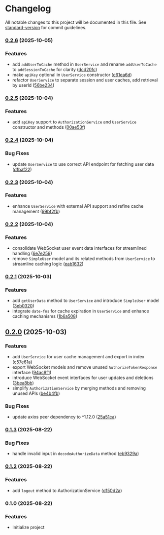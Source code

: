 # Changelog

All notable changes to this project will be documented in this file. See [standard-version](https://github.com/conventional-changelog/standard-version) for commit guidelines.

### [0.2.6](https://github.com/AuthApex/authapex-core/compare/v0.2.5...v0.2.6) (2025-10-05)


### Features

* add `addUserToCache` method in `UserService` and rename `addUserToCache` to `addSessionToCache` for clarity ([dcd20fc](https://github.com/AuthApex/authapex-core/commit/dcd20fc936332a63cb66ef20d2851328c08c46c2))
* make `apiKey` optional in `UserService` constructor ([c61ea6d](https://github.com/AuthApex/authapex-core/commit/c61ea6d0297889c74d2b7d044999cc071196ee62))
* refactor `UserService` to separate session and user caches, add retrieval by userId ([56be234](https://github.com/AuthApex/authapex-core/commit/56be234b5e7adbb511afa2c7a6d944296c0d9b9c))

### [0.2.5](https://github.com/AuthApex/authapex-core/compare/v0.2.4...v0.2.5) (2025-10-04)


### Features

* add `apiKey` support to `AuthorizationService` and `UserService` constructor and methods ([00ae53f](https://github.com/AuthApex/authapex-core/commit/00ae53fae712604f435af8105bdab4f71aa4bf73))

### [0.2.4](https://github.com/AuthApex/authapex-core/compare/v0.2.3...v0.2.4) (2025-10-04)


### Bug Fixes

* update `UserService` to use correct API endpoint for fetching user data ([dfbaf22](https://github.com/AuthApex/authapex-core/commit/dfbaf22fa89d74f3784aeacb1357792be51ab055))

### [0.2.3](https://github.com/AuthApex/authapex-core/compare/v0.2.2...v0.2.3) (2025-10-04)


### Features

* enhance `UserService` with external API support and refine cache management ([99bf2fb](https://github.com/AuthApex/authapex-core/commit/99bf2fb53abf8f97fb2f8958fc5fb830ff174e59))

### [0.2.2](https://github.com/AuthApex/authapex-core/compare/v0.2.1...v0.2.2) (2025-10-04)


### Features

* consolidate WebSocket user event data interfaces for streamlined handling ([6e7e259](https://github.com/AuthApex/authapex-core/commit/6e7e2595c7bbd66cd8d22e911024ba630d7a8985))
* remove `SimpleUser` model and its related methods from `UserService` to streamline caching logic ([eab1632](https://github.com/AuthApex/authapex-core/commit/eab1632750bf9d973501bc323041885801209eb3))

### [0.2.1](https://github.com/AuthApex/authapex-core/compare/v0.2.0...v0.2.1) (2025-10-03)


### Features

* add `getUserData` method to `UserService` and introduce `SimpleUser` model ([3eb0320](https://github.com/AuthApex/authapex-core/commit/3eb03205ed67c166c87e8b671484b160ed25248a))
* integrate `date-fns` for cache expiration in `UserService` and enhance caching mechanisms ([1b6a508](https://github.com/AuthApex/authapex-core/commit/1b6a508fc0164d2d8dce0af985feadf5257a1672))

## [0.2.0](https://github.com/AuthApex/authapex-core/compare/v0.1.3...v0.2.0) (2025-10-03)


### Features

* add `UserService` for user cache management and export in index ([c57e61a](https://github.com/AuthApex/authapex-core/commit/c57e61a3ce2c0ec8ec9f651ad6f1a90c2bec008b))
* export WebSocket models and remove unused `AuthorizeTokenResponse` interface ([94ac8f1](https://github.com/AuthApex/authapex-core/commit/94ac8f185c6dd8e0da7d4b6561c5fa76640fec1d))
* introduce WebSocket event interfaces for user updates and deletions ([3bea8bb](https://github.com/AuthApex/authapex-core/commit/3bea8bbe06ce5bb37a99d4f9026f0cc603d7b721))
* simplify `AuthorizationService` by merging methods and removing unused APIs ([be4b4fb](https://github.com/AuthApex/authapex-core/commit/be4b4fb992811eed2c29f89cf0396e0ac8db1147))


### Bug Fixes

* update axios peer dependency to ^1.12.0 ([25a51ca](https://github.com/AuthApex/authapex-core/commit/25a51ca44d5dc1c1dd7bfaa5d58a63147a24597d))

### [0.1.3](https://github.com/AuthApex/authapex-core/compare/v0.1.2...v0.1.3) (2025-08-22)


### Bug Fixes

* handle invalid input in `decodeAuthorizeData` method ([eb9329a](https://github.com/AuthApex/authapex-core/commit/eb9329a4022862cb609f4fc8d4ef90c9f2e099c4))

### [0.1.2](https://github.com/AuthApex/authapex-core/compare/v0.1.1...v0.1.2) (2025-08-22)


### Features

* add `logout` method to AuthorizationService ([d150d2a](https://github.com/AuthApex/authapex-core/commit/d150d2a37605ac5681b88b0457042f49b7cc0ed2))

### 0.1.0 (2025-08-22)

### Features
* Initialize project
